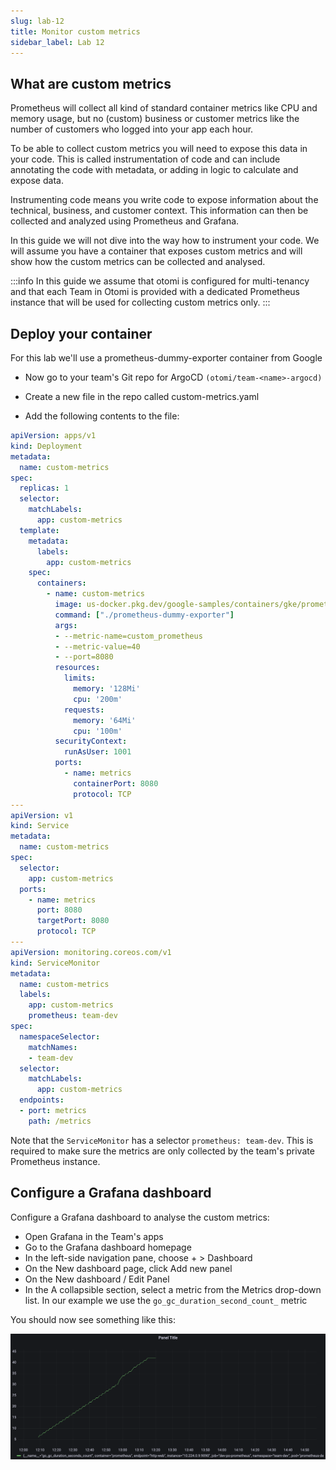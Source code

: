```yaml
---
slug: lab-12
title: Monitor custom metrics
sidebar_label: Lab 12
---
```


## What are custom metrics

Prometheus will collect all kind of standard container metrics like CPU and memory usage, but no (custom) business or customer metrics like the number of customers who logged into your app each hour.

To be able to collect custom metrics you will need to expose this data in your code. This is called instrumentation of code and can include annotating the code with metadata, or adding in logic to calculate and expose data.

Instrumenting code means you write code to expose information about the technical, business, and customer context. This information can then be collected and analyzed using Prometheus and Grafana.

In this guide we will not dive into the way how to instrument your code. We will assume you have a container that exposes custom metrics and will show how the custom metrics can be collected and analysed.

:::info
In this guide we assume that otomi is configured for multi-tenancy and that each Team in Otomi is provided with a dedicated Prometheus instance that will be used for collecting custom metrics only.
:::

## Deploy your container

For this lab we'll use a prometheus-dummy-exporter container from Google

- Now go to your team's Git repo for ArgoCD `(otomi/team-<name>-argocd)`

- Create a new file in the repo called custom-metrics.yaml
- Add the following contents to the file:

```yaml
apiVersion: apps/v1
kind: Deployment
metadata:
  name: custom-metrics
spec:
  replicas: 1
  selector:
    matchLabels:
      app: custom-metrics
  template:
    metadata:
      labels:
        app: custom-metrics
    spec:
      containers:
        - name: custom-metrics
          image: us-docker.pkg.dev/google-samples/containers/gke/prometheus-dummy-exporter:v0.2.0
          command: ["./prometheus-dummy-exporter"]
          args:
          - --metric-name=custom_prometheus
          - --metric-value=40
          - --port=8080
          resources:
            limits:
              memory: '128Mi'
              cpu: '200m'
            requests:
              memory: '64Mi'
              cpu: '100m'
          securityContext:
            runAsUser: 1001
          ports:
            - name: metrics
              containerPort: 8080
              protocol: TCP
---
apiVersion: v1
kind: Service
metadata:
  name: custom-metrics
spec:
  selector:
    app: custom-metrics
  ports:
    - name: metrics
      port: 8080
      targetPort: 8080
      protocol: TCP
---
apiVersion: monitoring.coreos.com/v1
kind: ServiceMonitor
metadata:
  name: custom-metrics
  labels:
    app: custom-metrics
    prometheus: team-dev
spec:
  namespaceSelector:
    matchNames:
    - team-dev
  selector:
    matchLabels:
      app: custom-metrics
  endpoints:
  - port: metrics
    path: /metrics
```

Note that the `ServiceMonitor` has a selector `prometheus: team-dev`. This is required to make sure the metrics are only collected by the team's private Prometheus instance.


## Configure a Grafana dashboard

Configure a Grafana dashboard to analyse the custom metrics:

- Open Grafana in the Team's apps
- Go to the Grafana dashboard homepage
- In the left-side navigation pane, choose + > Dashboard
- On the New dashboard page, click Add new panel
- On the New dashboard / Edit Panel
- In the A collapsible section, select a metric from the Metrics drop-down list. In our example we use the `go_gc_duration_second_count_` metric

You should now see something like this:

![Team apps](../../img/new-dashboard.png)

